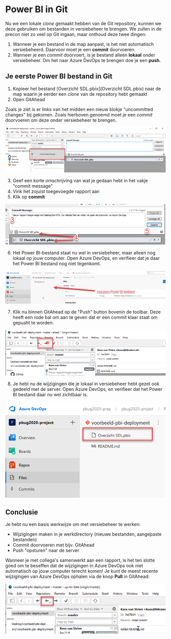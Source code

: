 # Power BI in Git

Nu we een lokale *clone* gemaakt hebben van de Git repository, kunnen we deze gebruiken om bestanden in versiebeheer te brengen.
We zullen in de precon niet zo veel op Git ingaan, maar onthoud deze twee dingen:

1. Wanneer je een bestand in de map aanpast, is het niet automatisch versiebeheerd. Daarvoor moet je een **commit** doorvoeren.
2. Wanneer je een *commit* doorvoert, is je bestand alleen **lokaal** onder versiebeheer. Om het naar Azure DevOps te brengen doe je een **push**.

## Je eerste Power BI bestand in Git

1. Kopieer het bestand [Overzicht SDL.pbix](Overzicht SDL.pbix) naar de map waarin je eerder een *clone* van de repository hebt gemaakt
2. Open GitAhead

Zoals je ziet is er links van het midden een nieuw blokje "uncommitted changes" bij gekomen. Zoals hierboven genoemd moet je een *commit* doorvoeren om deze onder versiebeheer te brengen.

![Uncommitted changes in het GitAhead scherm](img/15-uncommitted-changes.png)

3. Geef een korte omschrijving van wat je gedaan hebt in het vakje "commit message"
4. Vink het zojuist toegevoegde rapport aan
5. Klik op **commit**

![Commit doorvoeren in GitAhead](img/16-commit-doorvoeren.png)

6. Het Power BI-bestand staat nu wel in versiebeheer, maar alleen nog lokaal op jouw computer. Open Azure DevOps, en verifieer dat je daar het Power BI bestand nog niet tegenkomt.

![Geen PBI bestand in DevOps](img/17-geen-pbi-in-azure-devops.png)

7. Klik nu binnen GitAhead op de "Push" button bovenin de toolbar. Deze heeft een rode bal om aan te geven dat er een commit klaar staat om gepusht te worden:

![Push changes in GitAhead](img/18-push-changes.png)

8. Je hebt nu de wijzigingen die je lokaal in versiebeheer hebt gezet ook gedeeld met de server. Open Azure DevOps, en verifieer dat het Power BI bestand daar nu wel zichtbaar is.

![Power BI in DevOps zichtbaar](img/19-pbi-in-devops-zichtbaar.png)

## Conclusie

Je hebt nu een basis werkwijze om met versiebeheer te werken:

* Wijzigingen maken in je werkdirectory (nieuwe bestanden, aangepaste bestanden)
* Commit doorvoeren met bijv. GitAhead
* Push "opsturen" naar de server

Wanneer je met collega's samenwerkt aan een rapport, is het ten slotte goed om te beseffen dat de wijzigingen in Azure DevOps ook niet automatisch op jouw computer terecht komen! Je kunt de meest recente wijzigingen van Azure DevOps ophalen via de knop **Pull** in GitAhead:

![Pull knop in GitAhead](img/20-pull-git-ahead.png)
